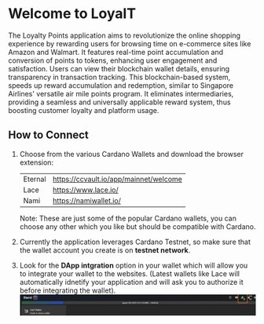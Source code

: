 # Welcome to LoyalT
The Loyalty Points application aims to revolutionize the online shopping experience by rewarding users for browsing time on e-commerce sites like Amazon and Walmart. It features real-time point accumulation and conversion of points to tokens, enhancing user engagement and satisfaction. Users can view their blockchain wallet details, ensuring transparency in transaction tracking. This blockchain-based system, speeds up reward accumulation and redemption, similar to Singapore Airlines' versatile air mile points program. It eliminates intermediaries, providing a seamless and universally applicable reward system, thus boosting customer loyalty and platform usage.


## How to Connect
1. Choose from the various Cardano Wallets and download the browser extension:

    |         |                                        |
    |---------|----------------------------------------|
    | Eternal | https://ccvault.io/app/mainnet/welcome |
    | Lace    | https://www.lace.io/                   |
    | Nami    | https://namiwallet.io/                 | 

    Note: These are just some of the popular Cardano wallets, you can choose any other which you like but should be compatible with Cardano.

2. Currently the application leverages Cardano Testnet, so make sure that the wallet account you create is on **testnet network**.

3. Look for the **DApp intgration** option in your wallet which will allow you to integrate your wallet to the websites. (Latest wallets like Lace will automatically idnetify your application and will ask you to authorize it before integrating the wallet).
![Eternal Wallet Connectivity](image.png)